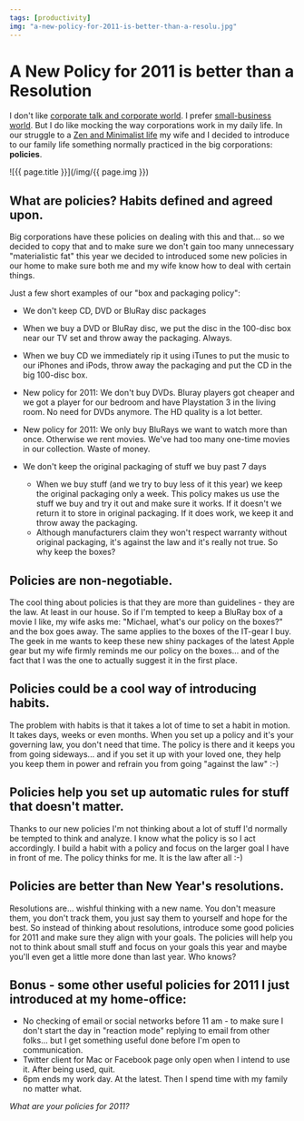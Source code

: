 ```yaml
---
tags: [productivity]
img: "a-new-policy-for-2011-is-better-than-a-resolu.jpg"
---
```


# A New Policy for 2011 is better than a Resolution


I don't like [corporate talk and corporate world](/serious-corporations-use-serious-business-lan). I prefer [small-business world](/enjoying-lifestyle-business). But I do like mocking the way corporations work in my daily life. In our struggle to a [Zen and Minimalist life](/minimalism-feels-fantastic) my wife and I decided to introduce to our family life something normally practiced in the big corporations: **policies**.

<!--More-->

![{{ page.title }}](/img/{{ page.img }})

## What are policies? Habits defined and agreed upon.

Big corporations have these policies on dealing with this and that... so we decided to copy that and to make sure we don't gain too many unnecessary "materialistic fat" this year we decided to introduced some new policies in our home to make sure both me and my wife know how to deal with certain things.

Just a few short examples of our "box and packaging policy":

  * We don't keep CD, DVD or BluRay disc packages
  * When we buy a DVD or BluRay disc, we put the disc in the 100-disc box near our TV set and throw away the packaging. Always.
  * When we buy CD we immediately rip it using iTunes to put the music to our iPhones and iPods, throw away the packaging and put the CD in the big 100-disc box.
  * New policy for 2011: We don't buy DVDs. Bluray players got cheaper and we got a player for our bedroom and have Playstation 3 in the living room. No need for DVDs anymore. The HD quality is a lot better.
  * New policy for 2011: We only buy BluRays we want to watch more than once. Otherwise we rent movies. We've had too many one-time movies in our collection. Waste of money.
* We don't keep the original packaging of stuff we buy past 7 days

  * When we buy stuff (and we try to buy less of it this year) we keep the original packaging only a week. This policy makes us use the stuff we buy and try it out and make sure it works. If it doesn't we return it to store in original packaging. If it does work, we keep it and throw away the packaging.
  * Although manufacturers claim they won't respect warranty without original packaging, it's against the law and it's really not true. So why keep the boxes?

## Policies are non-negotiable.

The cool thing about policies is that they are more than guidelines - they are the law. At least in our house. So if I'm tempted to keep a BluRay box of a movie I like, my wife asks me: "Michael, what's our policy on the boxes?" and the box goes away. The same applies to the boxes of the IT-gear I buy. The geek in me wants to keep these new shiny packages of the latest Apple gear but my wife firmly reminds me our policy on the boxes... and of the fact that I was the one to actually suggest it in the first place.

## Policies could be a cool way of introducing habits.

The problem with habits is that it takes a lot of time to set a habit in motion. It takes days, weeks or even months. When you set up a policy and it's your governing law, you don't need that time. The policy is there and it keeps you from going sideways... and if you set it up with your loved one, they help you keep them in power and refrain you from going "against the law" :-)

## Policies help you set up automatic rules for stuff that doesn't matter.

Thanks to our new policies I'm not thinking about a lot of stuff I'd normally be tempted to think and analyze. I know what the policy is so I act accordingly. I build a habit with a policy and focus on the larger goal I have in front of me. The policy thinks for me. It is the law after all :-)

## Policies are better than New Year's resolutions.

Resolutions are... wishful thinking with a new name. You don't measure them, you don't track them, you just say them to yourself and hope for the best. So instead of thinking about resolutions, introduce some good policies for 2011 and make sure they align with your goals. The policies will help you not to think about small stuff and focus on your goals this year and maybe you'll even get a little more done than last year. Who knows?

## Bonus - some other useful policies for 2011 I just introduced at my home-office:

  * No checking of email or social networks before 11 am - to make sure I don't start the day in "reaction mode" replying to email from other folks... but I get something useful done before I'm open to communication.
  * Twitter client for Mac or Facebook page only open when I intend to use it. After being used, quit.
  * 6pm ends my work day. At the latest. Then I spend time with my family no matter what.

_What are your policies for 2011?_

  
  
  
 

  



[n]: https://michael.gratis/nozbe